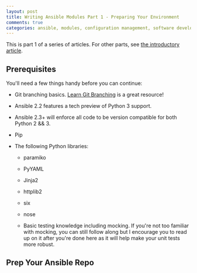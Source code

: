 ```yaml
---
layout: post
title: Writing Ansible Modules Part 1 - Preparing Your Environment
comments: true
categories: ansible, modules, configuration management, software development, automated testing, code coverage, agile, tdd, bdd
---
```

This is part 1 of a series of articles. For other parts, see
[the introductory article](/2017/02/writing-ansible-modules-with-tests.html).


## Prerequisites
You'll need a few things handy before you can continue:

- Git branching basics. [Learn Git Branching](http://learngitbranching.js.org)
  is a great resource!

- Ansible 2.2 features a tech preview of Python 3 support.
- Ansible 2.3+ will enforce all code to be version compatible for both Python 2 && 3.

- Pip

- The following Python libraries:
    - paramiko
    - PyYAML
    - Jinja2
    - httplib2
    - six
    - nose

  - Basic testing knowledge including mocking. If you're not too familiar with mocking, you can still follow along but I encourage you to read up on it after you're done here as it will help make your unit tests more robust.


## Prep Your Ansible Repo
